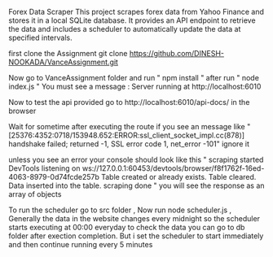 Forex Data Scraper
This project scrapes forex data from Yahoo Finance and stores it in a local SQLite database. It provides an API endpoint to retrieve the data and includes a scheduler to automatically update the data at specified intervals.


first clone the Assignment 
git clone https://github.com/DINESH-NOOKADA/VanceAssignment.git

Now go to VanceAssignment folder and run " npm install "
after run " node index.js "
You must see a message :
Server running at http://localhost:6010

Now to test the api provided go to 
http://localhost:6010/api-docs/ in the browser

Wait for sometime after executing the route
if you see an message like 
" [25376:4352:0718/153948.652:ERROR:ssl_client_socket_impl.cc(878)] handshake failed; returned -1, SSL error code 1, net_error -101" ignore it 

unless you see an error 
your console should look like this 
"
scraping started
DevTools listening on ws://127.0.0.1:60453/devtools/browser/f8f1762f-16ed-4063-8979-0d74fcde257b
Table created or already exists.
Table cleared.
Data inserted into the table.
scraping done
"
you will see the response as an array of objects 

To run the scheduler go to src folder , Now run node scheduler.js , Generally the data in the website changes every midnight 
so the scheduler starts executing at 00:00 everyday to check the data you can go to db folder after exection completion.
But i set the scheduler to start immediately and then continue running every 5 minutes